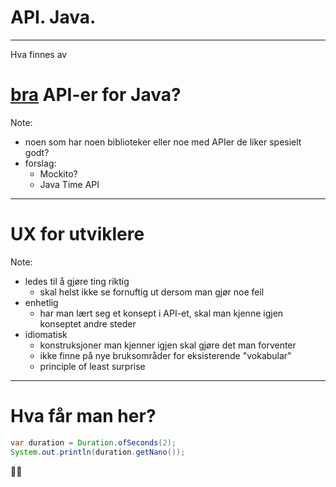

# API. Java.


---


Hva finnes av

# <u>bra</u> API-er for Java?


Note:
- noen som har noen biblioteker eller noe med APIer de liker spesielt godt?
- forslag:
	- Mockito?
	- Java Time API


---


<!-- .slide: data-state="ux-for-devs" -->

# UX for utviklere


Note:
- ledes til å gjøre ting riktig
	- skal helst ikke se fornuftig ut dersom man gjør noe feil
- enhetlig
	- har man lært seg et konsept i API-et, skal man kjenne igjen konseptet andre steder
- idiomatisk
	- konstruksjoner man kjenner igjen skal gjøre det man forventer
	- ikke finne på nye bruksområder for eksisterende "vokabular"
	- principle of least surprise



---


# Hva får man her?

```java
var duration = Duration.ofSeconds(2);
System.out.println(duration.getNano());
```

🤷‍♂️
